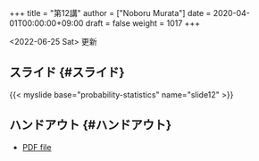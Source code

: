 +++
title = "第12講"
author = ["Noboru Murata"]
date = 2020-04-01T00:00:00+09:00
draft = false
weight = 1017
+++

<span class="timestamp-wrapper"><span class="timestamp">&lt;2022-06-25 Sat&gt; </span></span> 更新


## スライド {#スライド}

{{< myslide base="probability-statistics" name="slide12" >}}


## ハンドアウト {#ハンドアウト}

-   [PDF file](https://noboru-murata.github.io/probability-statistics/pdfs/slide12.pdf)